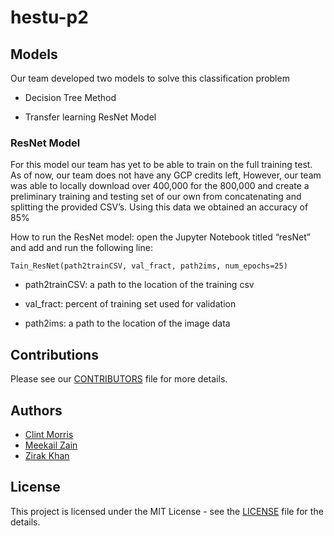 # hestu-p2


## Models
Our team developed two models to solve this classification problem

* Decision Tree Method

* Transfer learning ResNet Model

### ResNet Model

For this model our team has yet to be able to train on the full training test. As of now, our team does not have any GCP credits left, However, our team was able to locally download over 400,000 for the 800,000 and create a preliminary training and testing set of our own from concatenating and splitting the provided CSV’s. Using this data we obtained an accuracy of 85%

How to run the ResNet model:
open the Jupyter Notebook titled “resNet” and add and run the following line: 

```
Tain_ResNet(path2trainCSV, val_fract, path2ims, num_epochs=25)
```

*  path2trainCSV: a path to the location of the training csv

*  val_fract: percent of training set used for validation

*  path2ims: a path to the location of the image data


## Contributions
Please see our [CONTRIBUTORS]() file for more details.
## Authors 
<ul> <li><a href= "https://github.com/clint_kristopher_morris"> Clint Morris</a></li>
<li><a href = ""> Meekail Zain </a></li>
<li><a href ="https://github.com/zirakachakzai" > Zirak Khan </a></li></ul>

## License
This project is licensed under the MIT License - see the <a href="">LICENSE</a> file for the details.

